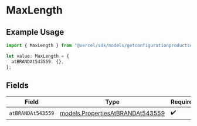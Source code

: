 # MaxLength

## Example Usage

```typescript
import { MaxLength } from "@vercel/sdk/models/getconfigurationproductsop.js";

let value: MaxLength = {
  atBRANDAt543559: {},
};
```

## Fields

| Field                                                                      | Type                                                                       | Required                                                                   | Description                                                                |
| -------------------------------------------------------------------------- | -------------------------------------------------------------------------- | -------------------------------------------------------------------------- | -------------------------------------------------------------------------- |
| `atBRANDAt543559`                                                          | [models.PropertiesAtBRANDAt543559](../models/propertiesatbrandat543559.md) | :heavy_check_mark:                                                         | N/A                                                                        |